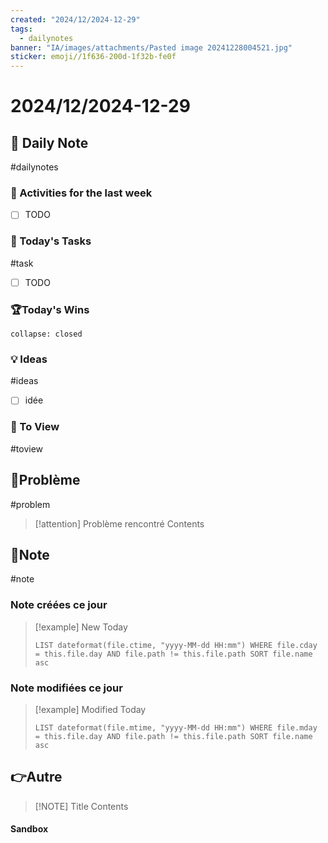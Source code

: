 ```yaml
---
created: "2024/12/2024-12-29"
tags:
  - dailynotes
banner: "IA/images/attachments/Pasted image 20241228004521.jpg"
sticker: emoji//1f636-200d-1f32b-fe0f
---
```

# 2024/12/2024-12-29

## 📅 Daily Note

#dailynotes 
### 🥷 Activities for the last week
- [ ] TODO

### 🚀 Today's Tasks
#task
- [ ] TODO


### 🏆Today's Wins

```ad-success
collapse: closed

```

### 💡 Ideas
#ideas 
- [ ] idée

### 👀 To View 
#toview 



## 🚨Problème
#problem

> [!attention] Problème rencontré 
> Contents


## 📝Note 
#note

### Note créées ce jour

> [!example] New Today
> ```dataview
> LIST dateformat(file.ctime, "yyyy-MM-dd HH:mm") WHERE file.cday = this.file.day AND file.path != this.file.path SORT file.name asc
> ```
> 
### Note modifiées ce jour

> [!example] Modified Today
> ```dataview 
> LIST dateformat(file.mtime, "yyyy-MM-dd HH:mm") WHERE file.mday = this.file.day AND file.path != this.file.path SORT file.name asc
> ```
> 

## 👉Autre

> [!NOTE] Title
> Contents

#### Sandbox
